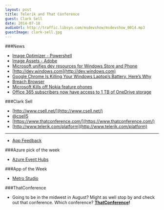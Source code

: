 ```yaml
---
layout: post
title: Telerik and That Conference
guest: Clark Sell
date: 2014-07-18
audioUrl: http://traffic.libsyn.com/msdevshow/msdevshow_0014.mp3
guestImage: clark-sell.jpg
---
```



###News

 - [Image Optimizer - Powershell](https://gist.github.com/sayedihashimi/d6a72c096a55b1d60ebb)
  - [Image Assets - Adobe](http://helpx.adobe.com/photoshop/using/generate-assets-layers.html)
 - [Microsoft unifies dev resources for Windows Store and Phone](http://thenextweb.com/microsoft/2014/07/16/microsoft-merges-developer-resources-windows-store-windows-phone-adds-21-new-payout-markets/)
 - [http://dev.windows.com](http://dev.windows.com)
 - [Google Chrome Is Killing Your Windows Laptop’s Battery, Here’s Why](http://www.redmondpie.com/google-chrome-is-killing-your-windows-laptops-battery-heres-why/)
  - [Breach Browser](http://breach.cc/)
 - [Microsoft Kills off Nokia feature phones](http://www.theverge.com/2014/7/17/5912289/microsoft-kills-feature-phones-in-favor-of-windows-phone)
 - [Office 365 subscribers now have access to 1 TB of OneDrive storage](http://www.zdnet.com/office-365-subscribers-now-have-access-to-1-tb-of-onedrive-storage-7000031686/)

###Clark Sell

 - [http://www.csell.net/](http://www.csell.net/)
 - [@csell5](https://twitter.com/csell5)
 - [https://www.thatconference.com/](https://www.thatconference.com/)
 - [http://www.telerik.com/platform](http://www.telerik.com/platform)

 ----------

 - [App Feedback](http://www.telerik.com/appfeedback)

###Azure pick of the week
 - [Azure Event Hubs](http://azure.microsoft.com/en-us/services/event-hubs/)

###App of the Week

 - [Metro Studio](http://www.syncfusion.com/downloads/metrostudio)

###ThatConference

 - Going to be in the midwest in August? Might as well stop by and check out that conference. Which conference? **[ThatConference](http://ThatConference.com)!**
